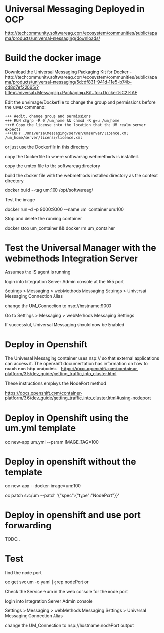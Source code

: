 # Universal Messaging Deployed in OCP

http://techcommunity.softwareag.com/ecosystem/communities/public/apama/products/universal-messaging/downloads/

# Build the docker image
Download the Universal Messaging Packaging Kit for Docker - http://techcommunity.softwareag.com/ecosystem/communities/public/apama/products/universal-messaging/5dcdf831-941d-11e5-b74b-cd8d7ef22065/?title=Universal+Messaging+Packaging+Kit+for+Docker%C2%AE

Edit the um/image/Dockerfile to change the group and permissions before the CMD command:

    +++ #edit, change group and permissions
    +++ RUN chgrp -R 0 /um_home && chmod -R g=u /um_home
    +++# Copy the license into the location that the UM realm server expects
    +++COPY ./UniversalMessaging/server/umserver/licence.xml /um_home/server/license/licence.xml
    
or just use the Dockerfile in this directory

copy the Dockerfile to where softwareag webmethods is installed.

copy the umtcx file to the softwareag directory

build the docker file with the webmethods installed directory as the context directory

docker build --tag um:100 /opt/softwareag/

Test the image

docker run -d -p 9000:9000 --name um_container um:100

Stop and delete the running container

docker stop um_container && docker rm um_container

# Test the Universal Manager with the webmethods Integration Server

Assumes the IS agent is running

login into Integration Server Admin console at the 555 port

Settings > Messaging > webMethods Messaging Settings > Universal Messaging Connection Alias

change the UM_Connection to nsp://hostname:9000

Go to Settings > Messaging > webMethods Messaging Settings

If successful, Universal Messaging should now be Enabled

# Deploy in Openshift

The Universal Messaging container uses nsp:// so that external applications can access it. The openshift documentation has information on how to reach non-http endpoints - https://docs.openshift.com/container-platform/3.5/dev_guide/getting_traffic_into_cluster.html

These instructions employs the NodePort method

https://docs.openshift.com/container-platform/3.6/dev_guide/getting_traffic_into_cluster.html#using-nodeport

# Deploy in Openshift using the um.yml template

oc new-app  um.yml --param IMAGE_TAG=100

# Deploy in openshift without the template 

oc new-app --docker-image=um:100

oc patch svc/um --patch '{"spec":{"type":"NodePort"}}'

# Deploy in openshift and use port forwarding

TODO..

# Test

find the node port

 oc get svc um -o yaml | grep nodePort
or 

Check the Service->um in the web console for the node port

login into Integration Server Admin console

Settings > Messaging > webMethods Messaging Settings > Universal Messaging Connection Alias

change the UM_Connection to 
nsp://hostname:nodePort output



